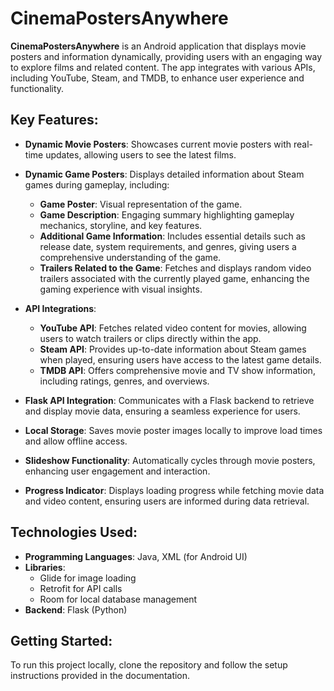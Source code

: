 # CinemaPostersAnywhere

**CinemaPostersAnywhere** is an Android application that displays movie posters and information dynamically, providing users with an engaging way to explore films and related content. The app integrates with various APIs, including YouTube, Steam, and TMDB, to enhance user experience and functionality.

## Key Features:

- **Dynamic Movie Posters**: Showcases current movie posters with real-time updates, allowing users to see the latest films.

- **Dynamic Game Posters**: Displays detailed information about Steam games during gameplay, including:
  - **Game Poster**: Visual representation of the game.
  - **Game Description**: Engaging summary highlighting gameplay mechanics, storyline, and key features.
  - **Additional Game Information**: Includes essential details such as release date, system requirements, and genres, giving users a comprehensive understanding of the game.
  - **Trailers Related to the Game**: Fetches and displays random video trailers associated with the currently played game, enhancing the gaming experience with visual insights.

- **API Integrations**:
  - **YouTube API**: Fetches related video content for movies, allowing users to watch trailers or clips directly within the app.
  - **Steam API**: Provides up-to-date information about Steam games when played, ensuring users have access to the latest game details.
  - **TMDB API**: Offers comprehensive movie and TV show information, including ratings, genres, and overviews.

- **Flask API Integration**: Communicates with a Flask backend to retrieve and display movie data, ensuring a seamless experience for users.

- **Local Storage**: Saves movie poster images locally to improve load times and allow offline access.

- **Slideshow Functionality**: Automatically cycles through movie posters, enhancing user engagement and interaction.

- **Progress Indicator**: Displays loading progress while fetching movie data and video content, ensuring users are informed during data retrieval.

## Technologies Used:

- **Programming Languages**: Java, XML (for Android UI)
- **Libraries**: 
  - Glide for image loading
  - Retrofit for API calls
  - Room for local database management
- **Backend**: Flask (Python)

## Getting Started:

To run this project locally, clone the repository and follow the setup instructions provided in the documentation.
